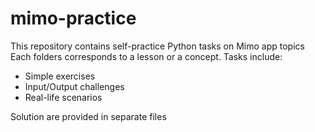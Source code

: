 # mimo-practice
This repository contains self-practice Python tasks on Mimo app topics
Each folders corresponds to a lesson or a concept. Tasks include:
- Simple exercises
- Input/Output challenges
- Real-life scenarios

Solution are provided in separate files
